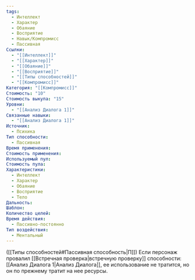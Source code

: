 ```yaml
---
tags:
  - Интеллект
  - Характер
  - Обаяние
  - Восприятие
  - Навык/Компромисс
  - Пассивная
Ссылки:
  - "[[Интеллект]]"
  - "[[Характер]]"
  - "[[Обаяние]]"
  - "[[Восприятие]]"
  - "[[Типы способностей]]"
  - "[[Компромисс]]"
Категория: "[[Компромисс]]"
Стоимость: "10"
Стоимость выкупа: "15"
Уровни:
  - "[[Анализ Диалога 1]]"
Связанные навыки:
  - "[[Анализ Диалога 1]]"
Источник:
  - Психика
Тип способности:
  - Пассивная
Время применения: 
Стоимость применения: 
Используемый пул: 
Стоимость пула: 
Характеристики:
  - Интеллект
  - Характер
  - Обаяние
  - Восприятие
  - Тело
Дальность: 
Шаблон: 
Количество целей: 
Время действия:
  - Пассивно-постоянно
Тип воздействия:
  - Ментальный
---
```

([[Типы способностей#Пассивная способность|П]]) Если персонаж провалил [[Встречная проверка|встречную проверку]] способности: [[Анализ Диалога 1|Анализ Диалога]], ее использование не тратится, но он по прежнему тратит на нее ресурсы. 